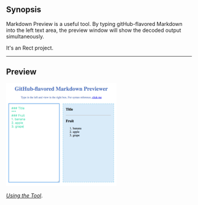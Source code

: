 ## Synopsis

Markdown Preview is a useful tool. By typing gitHub-flavored Markdown into the 
left text area, the preview window will show the decoded output simultaneously.


It's an Rect project. 


---
## Preview

![Project Preview](https://github.com/lizzyQ/Markdown-Previewer/blob/master/preview.png?raw=true)

[*Using the Tool*](http://codepen.io/lizzyQ/full/yMeEov/). 


